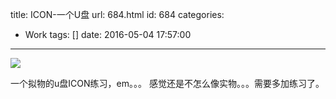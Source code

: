 title: ICON-一个U盘
url: 684.html
id: 684
categories:
  - Work
tags: []
date: 2016-05-04 17:57:00
---

![](http://image.psdpi.com/image/icon/u%E7%9B%98.jpg)

一个拟物的u盘ICON练习，em。。。
感觉还是不怎么像实物。。。需要多加练习了。